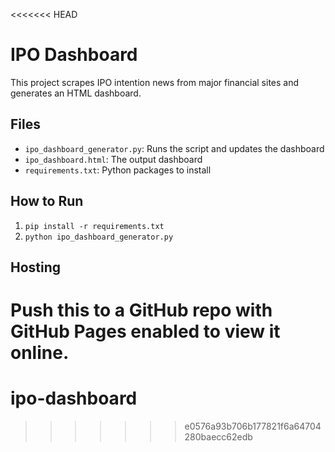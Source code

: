 <<<<<<< HEAD
# IPO Dashboard

This project scrapes IPO intention news from major financial sites and generates an HTML dashboard.

## Files

- `ipo_dashboard_generator.py`: Runs the script and updates the dashboard
- `ipo_dashboard.html`: The output dashboard
- `requirements.txt`: Python packages to install

## How to Run

1. `pip install -r requirements.txt`
2. `python ipo_dashboard_generator.py`

## Hosting

Push this to a GitHub repo with GitHub Pages enabled to view it online.
=======
# ipo-dashboard
>>>>>>> e0576a93b706b177821f6a64704280baecc62edb
